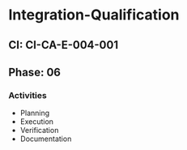 # Integration-Qualification

## CI: CI-CA-E-004-001
## Phase: 06

### Activities
- Planning
- Execution
- Verification
- Documentation
